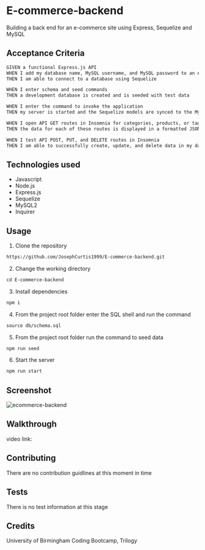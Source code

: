 # E-commerce-backend

Building a back end for an e-commerce site using Express, Sequelize and MySQL

## Acceptance Criteria

```md
GIVEN a functional Express.js API
WHEN I add my database name, MySQL username, and MySQL password to an environment variable file
THEN I am able to connect to a database using Sequelize

WHEN I enter schema and seed commands
THEN a development database is created and is seeded with test data

WHEN I enter the command to invoke the application
THEN my server is started and the Sequelize models are synced to the MySQL database

WHEN I open API GET routes in Insomnia for categories, products, or tags
THEN the data for each of these routes is displayed in a formatted JSON

WHEN I test API POST, PUT, and DELETE routes in Insomnia
THEN I am able to successfully create, update, and delete data in my database
```

## Technologies used

* Javascript
* Node.js
* Express.js 
* Sequelize
* MySQL2
* Inquirer

## Usage

1. Clone the repository
```md
https://github.com/JosephCurtis1999/E-commerce-backend.git
```
2. Change the working directory
```md
cd E-commerce-backend
```
3. Install dependencies
```md
npm i
```
4. From the project root folder enter the SQL shell and run the command
```md
source db/schema.sql
```
5. From the project root folder run the command to seed data
```md
npm run seed
```
6. Start the server
```md
npm run start
```

## Screenshot
![ecommerce-backend](https://user-images.githubusercontent.com/94229291/162179036-0750d176-206c-40f6-8bb6-26970f7df982.jpg)



## Walkthrough

video link: 

## Contributing

There are no contribution guidlines at this moment in time

## Tests

There is no test information at this stage

## Credits

University of Birmingham Coding Bootcamp, Trilogy
